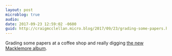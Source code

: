 ```yaml
---
layout: post
microblog: true
audio: 
date: 2017-09-23 12:59:02 -0600
guid: http://craigmcclellan.micro.blog/2017/09/23/grading-some-papers.html
---
```

Grading some papers at a coffee shop and really digging [the new Macklemore album](https://itunes.apple.com/us/album/gemini/id1272352884?uo=4&at=1l3vwJx&ct=microblog&app=itunes).
